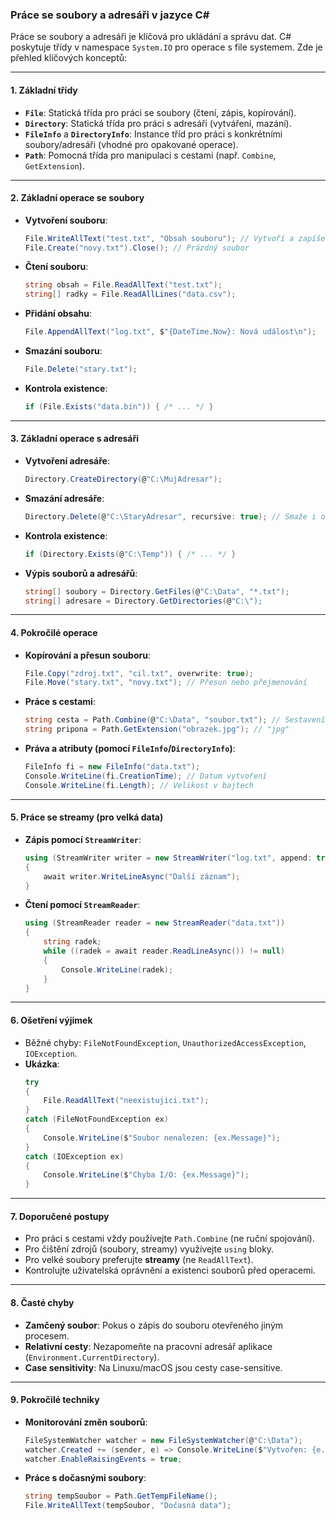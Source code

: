 
### Práce se soubory a adresáři v jazyce C#  

Práce se soubory a adresáři je klíčová pro ukládání a správu dat. C# poskytuje třídy v namespace `System.IO` pro operace s file systemem. Zde je přehled klíčových konceptů:

---

#### **1. Základní třídy**  

- **`File`**: Statická třída pro práci se soubory (čtení, zápis, kopírování).  
- **`Directory`**: Statická třída pro práci s adresáři (vytváření, mazání).  
- **`FileInfo`** a **`DirectoryInfo`**: Instance tříd pro práci s konkrétními soubory/adresáři (vhodné pro opakované operace).  
- **`Path`**: Pomocná třída pro manipulaci s cestami (např. `Combine`, `GetExtension`).

---

#### **2. Základní operace se soubory**  

- **Vytvoření souboru**:  
  ```csharp
  File.WriteAllText("test.txt", "Obsah souboru"); // Vytvoří a zapíše text
  File.Create("novy.txt").Close(); // Prázdný soubor
  ```  
- **Čtení souboru**:  
  ```csharp
  string obsah = File.ReadAllText("test.txt");
  string[] radky = File.ReadAllLines("data.csv");
  ```  
- **Přidání obsahu**:  
  ```csharp
  File.AppendAllText("log.txt", $"{DateTime.Now}: Nová událost\n");
  ```  
- **Smazání souboru**:  
  ```csharp
  File.Delete("stary.txt");
  ```  
- **Kontrola existence**:  
  ```csharp
  if (File.Exists("data.bin")) { /* ... */ }
  ```  

---

#### **3. Základní operace s adresáři**  

- **Vytvoření adresáře**:  
  ```csharp
  Directory.CreateDirectory(@"C:\MujAdresar");
  ```  
- **Smazání adresáře**:  
  ```csharp
  Directory.Delete(@"C:\StaryAdresar", recursive: true); // Smaže i obsah
  ```  
- **Kontrola existence**:  
  ```csharp
  if (Directory.Exists(@"C:\Temp")) { /* ... */ }
  ```  
- **Výpis souborů a adresářů**:  
  ```csharp
  string[] soubory = Directory.GetFiles(@"C:\Data", "*.txt");
  string[] adresare = Directory.GetDirectories(@"C:\");
  ```

---

#### **4. Pokročilé operace**  

- **Kopírování a přesun souboru**:  
  ```csharp
  File.Copy("zdroj.txt", "cil.txt", overwrite: true);
  File.Move("stary.txt", "novy.txt"); // Přesun nebo přejmenování
  ```  
- **Práce s cestami**:  
  ```csharp
  string cesta = Path.Combine(@"C:\Data", "soubor.txt"); // Sestavení cesty
  string pripona = Path.GetExtension("obrazek.jpg"); // "jpg"
  ```  
- **Práva a atributy (pomocí `FileInfo`/`DirectoryInfo`)**:  
  ```csharp
  FileInfo fi = new FileInfo("data.txt");
  Console.WriteLine(fi.CreationTime); // Datum vytvoření
  Console.WriteLine(fi.Length); // Velikost v bajtech
  ```  

---

#### **5. Práce se streamy (pro velká data)**  

- **Zápis pomocí `StreamWriter`**:  
  ```csharp
  using (StreamWriter writer = new StreamWriter("log.txt", append: true))
  {
      await writer.WriteLineAsync("Další záznam");
  }
  ```  
- **Čtení pomocí `StreamReader`**:  
  ```csharp
  using (StreamReader reader = new StreamReader("data.txt"))
  {
      string radek;
      while ((radek = await reader.ReadLineAsync()) != null)
      {
          Console.WriteLine(radek);
      }
  }
  ```

---

#### **6. Ošetření výjimek**  

- Běžné chyby: `FileNotFoundException`, `UnauthorizedAccessException`, `IOException`.  
- **Ukázka**:  
  ```csharp
  try
  {
      File.ReadAllText("neexistujici.txt");
  }
  catch (FileNotFoundException ex)
  {
      Console.WriteLine($"Soubor nenalezen: {ex.Message}");
  }
  catch (IOException ex)
  {
      Console.WriteLine($"Chyba I/O: {ex.Message}");
  }
  ```

---

#### **7. Doporučené postupy**  

- Pro práci s cestami vždy používejte `Path.Combine` (ne ruční spojování).  
- Pro čištění zdrojů (soubory, streamy) využívejte `using` bloky.  
- Pro velké soubory preferujte **streamy** (ne `ReadAllText`).  
- Kontrolujte uživatelská oprávnění a existenci souborů před operacemi.  

---

#### **8. Časté chyby** 

- **Zamčený soubor**: Pokus o zápis do souboru otevřeného jiným procesem.  
- **Relativní cesty**: Nezapomeňte na pracovní adresář aplikace (`Environment.CurrentDirectory`).  
- **Case sensitivity**: Na Linuxu/macOS jsou cesty case-sensitive.  

---

#### **9. Pokročilé techniky**  

- **Monitorování změn souborů**:  
  ```csharp
  FileSystemWatcher watcher = new FileSystemWatcher(@"C:\Data");
  watcher.Created += (sender, e) => Console.WriteLine($"Vytvořen: {e.Name}");
  watcher.EnableRaisingEvents = true;
  ```  
- **Práce s dočasnými soubory**:  
  ```csharp
  string tempSoubor = Path.GetTempFileName();
  File.WriteAllText(tempSoubor, "Dočasná data");
  ```  

